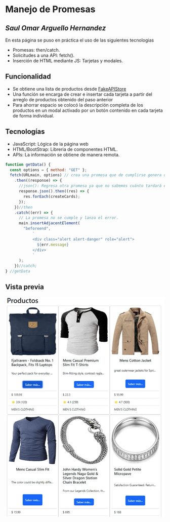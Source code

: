 # Manejo de Promesas
## _Saul Omar Arguello Hernandez_


En esta página se puso en práctica el uso de las siguientes tecnologias

- Promesas: then/catch.
- Solicitudes a una API: fetch().
- Inserción de HTML mediante JS: Tarjetas y modales.

## Funcionalidad

- Se obtiene una lista de productos desde [FakeAPIStore](https://fakestoreapi.com/products)
- Una función se encarga de crear e insertar cada tarjeta a partir del arreglo de productos obtenido del paso anterior
- Para ahorrar espacio se colocó la descripción completa de los productos en un modal activado por un botón contenido en cada tarjeta de forma individual.

## Tecnologías

- JavaScript: Lógica de la página web
- HTML/BootStrap: Libreria de componentes HTML.
- APIs: La información se obtiene de manera remota.

```javascript
function getData() {
  const options = { method: "GET" };
  fetch(URLmain, options) // crea una promesa que de cumplirse genera un objeto de tipo response
    .then((response) => {
      //json(): Regresa otra promesa ya que no sabemos cuánto tardará en convertir
      response.json().then((res) => {
        res.forEach(createCards);
      });
    })//then
    .catch((err) => {
      // La promesa no se cumple y lanza el error.
      main.insertAdjacentElement(
        "beforeend",
            `
            <div class="alert alert-danger" role="alert">
              ${err.message}
            </div>
            `
      );
    })//catch;
} //getData
```

## Vista previa
![Productos](./images/catalogo.webp)